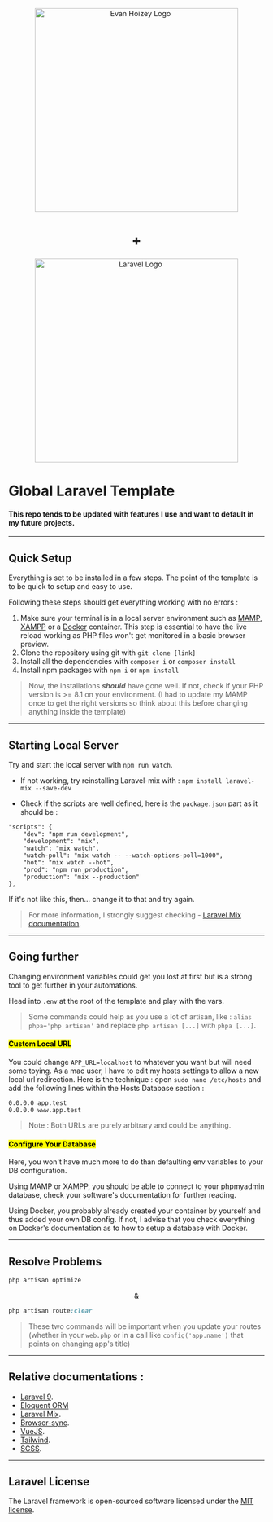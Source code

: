 <p align="center"><img src="https://gist.githubusercontent.com/evanhzg/7e9f3d9dd686bd93f7d86b7b17d7be84/raw/f0be910fea1bbeb24e1ec31ee548d21d064b24c1/evan-dev-logo.svg" width="400" alt="Evan Hoizey Logo"></p>
<h1 align="center">+</h1>
<p align="center"><img src="https://raw.githubusercontent.com/laravel/art/master/logo-lockup/5%20SVG/2%20CMYK/1%20Full%20Color/laravel-logolockup-cmyk-red.svg" width="400" alt="Laravel Logo"></p>


# Global Laravel Template

#### This repo tends to be updated with features I use and want to default in my future projects.

---

## Quick Setup

Everything is set to be installed in a few steps. The point of the template is to be quick to setup and easy to use.

Following these steps should get everything working with no errors :

1. Make sure your terminal is in a local server environment such as [MAMP](https://www.mamp.info/en), [XAMPP](https://www.apachefriends.org/) or a [Docker](https://www.docker.com/) container. This step is essential to have the live reload working as PHP files won't get monitored in a basic browser preview.
2. Clone the repository using git with ```git clone [link]```
3. Install all the dependencies with ```composer i``` or ```composer install```
4. Install npm packages with ```npm i``` or ```npm install```

> Now, the installations ___should___ have gone well. If not, check if your PHP version is >= 8.1 on your environment. (I had to update my MAMP once to get the right versions so think about this before changing anything inside the template)

---

## Starting Local Server

Try and start the local server with ```npm run watch```.

- If not working, try reinstalling Laravel-mix with :
```npm install laravel-mix --save-dev```

- Check if the scripts are well defined, here is the ```package.json``` part as it should be :
```
"scripts": {
    "dev": "npm run development",
    "development": "mix",
    "watch": "mix watch",
    "watch-poll": "mix watch -- --watch-options-poll=1000",
    "hot": "mix watch --hot",
    "prod": "npm run production",
    "production": "mix --production"
},
  ```

If it's not like this, then... change it to that and try again.

> For more information, I strongly suggest checking - [Laravel Mix documentation](https://laravel-mix.com/docs/6.0/installation).

---

## Going further

Changing environment variables could get you lost at first but is a strong tool to get further in your automations.

Head into ```.env``` at the root of the template and play with the vars.

> Some commands could help as you use a lot of artisan, like : ```alias phpa='php artisan'``` and replace ```php artisan [...]``` with ```phpa [...]```. 

#### <mark>Custom Local URL
You could change ```APP_URL=localhost``` to whatever you want but will need some toying. As a mac user, I have to edit my hosts settings to allow a new local url redirection.
Here is the technique : open ```sudo nano /etc/hosts``` and add the following lines within the Hosts Database section :
```
0.0.0.0 app.test
0.0.0.0 www.app.test
```
> Note : Both URLs are purely arbitrary and could be anything.

#### <mark>Configure Your Database

Here, you  won't have much more to do than defaulting env variables to your DB configuration.

Using MAMP or XAMPP, you should be able to connect to your phpmyadmin database, check your software's documentation for further reading.

Using Docker, you probably already created your container by yourself and thus added your own DB config. If not, I advise that you check everything on Docker's documentation as to how to setup a database with Docker.

---

## Resolve Problems

```scss
php artisan optimize
```
<p align="center">&</p>

```scss
php artisan route:clear
```

> These two commands will be important when you update your routes (whether in your ```web.php``` or in a call like ```config('app.name')``` that points on changing app's title)

---

## Relative documentations :

- [Laravel 9](https://laravel.com).
- [Eloquent ORM](https://laravel.com/docs/9.x/eloquent)
- [Laravel Mix](https://laravel-mix.com).
- [Browser-sync](https://laravel-mix.com/docs/4.0/browsersync).
- [VueJS](https://vuejs.org/guide/introduction.html).
- [Tailwind](https://tailwindcss.com/docs/installation).
- [SCSS](https://sass-lang.com/documentation/).

---

## Laravel License

The Laravel framework is open-sourced software licensed under the [MIT license](https://opensource.org/licenses/MIT).
